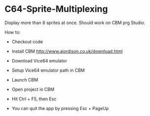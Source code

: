 # C64-Sprite-Multiplexing

Display more than 8 sprites at once. Should work on CBM prg Studio.

How to:
- Checkout code
- Install CBM http://www.ajordison.co.uk/download.html
- Download Vice64 emulator
- Setup Vice64 emulator path in CBM

- Launch CBM
- Open project in CBM
- Hit Ctrl + F5, then Esc
- You can quit the app by pressing Esc + PageUp
